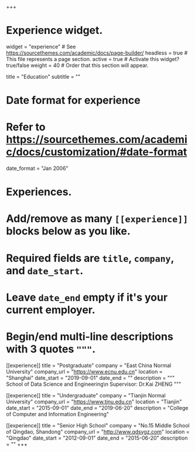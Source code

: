 +++
# Experience widget.
widget = "experience"  # See https://sourcethemes.com/academic/docs/page-builder/
headless = true  # This file represents a page section.
active = true  # Activate this widget? true/false
weight = 40  # Order that this section will appear.

title = "Education"
subtitle = ""

# Date format for experience
#   Refer to https://sourcethemes.com/academic/docs/customization/#date-format
date_format = "Jan 2006"

# Experiences.
#   Add/remove as many `[[experience]]` blocks below as you like.
#   Required fields are `title`, `company`, and `date_start`.
#   Leave `date_end` empty if it's your current employer.
#   Begin/end multi-line descriptions with 3 quotes `"""`.
[[experience]]
  title = "Postgraduate"
  company = "East China Normal University"
  company_url = "https://www.ecnu.edu.cn"
  location = "Shanghai"
  date_start = "2019-09-01"
  date_end = ""
  description = """
  School of Data Science and Engineering\n
  Supervisor: Dr.Kai ZHENG
  """

[[experience]]
  title = "Undergraduate"
  company = "Tianjin Normal University"
  company_url = "https://www.tjnu.edu.cn"
  location = "Tianjin"
  date_start = "2015-09-01"
  date_end = "2019-06-20"
  description = "College of Computer and Information Engineering"

[[experience]]
  title = "Senior High School"
  company = "No.15 Middle School of Qingdao, Shandong"
  company_url = "http://www.qdsygz.com"
  location = "Qingdao"
  date_start = "2012-09-01"
  date_end = "2015-06-20"
  description = ""
+++


